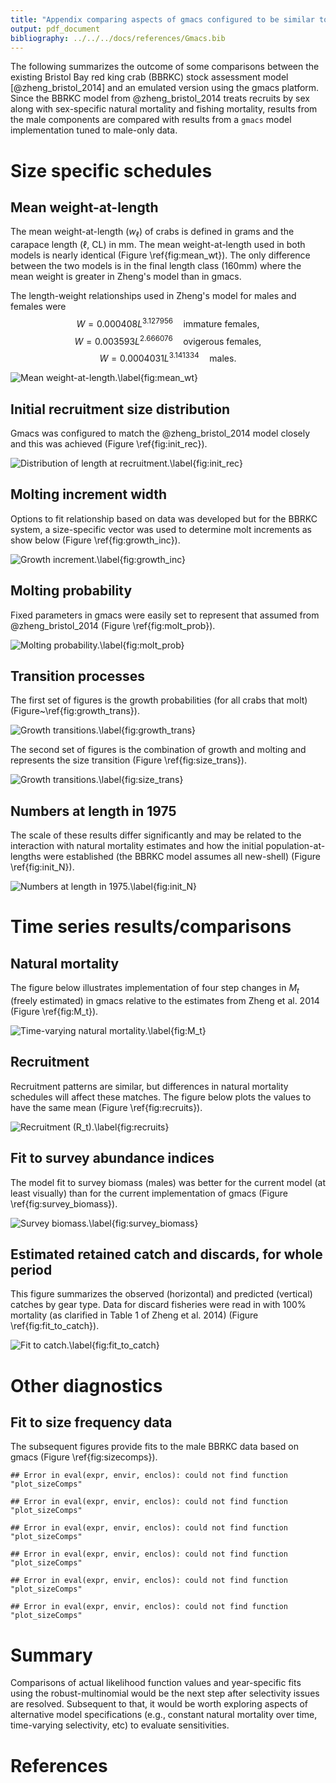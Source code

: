 ```yaml
---
title: "Appendix comparing aspects of gmacs configured to be similar to that of Zheng et al. (2014)"
output: pdf_document
bibliography: ../../../docs/references/Gmacs.bib
---
```


The following summarizes the outcome of some comparisons between the existing
Bristol Bay red king crab (BBRKC) stock assessment model [@zheng_bristol_2014]
and an emulated version using the gmacs platform.  Since the BBRKC model from
@zheng_bristol_2014 treats recruits by sex along with sex-specific natural
mortality and fishing mortality, results from the male components are compared
with results from a `gmacs` model implementation tuned to male-only data.







# Size specific schedules

## Mean weight-at-length

The mean weight-at-length ($w_\ell$) of crabs is defined in grams and the
carapace length ($\ell$, CL) in mm. The mean weight-at-length used in both
models is nearly identical (Figure \ref{fig:mean_wt}). The only difference
between the two models is in the final length class (160mm) where the mean
weight is greater in Zheng's model than in gmacs.

The length-weight relationships used in Zheng's model for males and females were
$$W = 0.000408 L^{3.127956} \quad \text{immature females},$$
$$W = 0.003593 L^{2.666076} \quad \text{ovigerous females},$$
$$W = 0.0004031 L^{3.141334} \quad \text{males}.$$

![Mean weight-at-length.\label{fig:mean_wt}](Figs/mean_wt-1.png) 


## Initial recruitment size distribution

Gmacs was configured to match the @zheng_bristol_2014 model closely and this was
achieved (Figure \ref{fig:init_rec}).

![Distribution of length at recruitment.\label{fig:init_rec}](Figs/init_rec-1.png) 

## Molting increment width

Options to fit relationship based on data was developed but for the BBRKC
system, a size-specific vector was used to determine molt increments as show
below (Figure \ref{fig:growth_inc}).

![Growth increment.\label{fig:growth_inc}](Figs/growth_inc-1.png) 

## Molting probability

Fixed parameters in gmacs were easily set to represent that assumed from
@zheng_bristol_2014 (Figure \ref{fig:molt_prob}).

![Molting probability.\label{fig:molt_prob}](Figs/molt_prob-1.png) 


## Transition processes

The first set of figures is the growth probabilities (for all crabs that molt)
(Figure~\ref{fig:growth_trans}).

![Growth transitions.\label{fig:growth_trans}](Figs/growth_trans-1.png) 

The second set of figures is the combination of growth and molting and
represents the size transition (Figure \ref{fig:size_trans}).

![Growth transitions.\label{fig:size_trans}](Figs/size_trans-1.png) 


## Numbers at length in 1975

The scale of these results differ significantly and may be related to the
interaction with natural mortality estimates and how the initial
population-at-lengths were established (the BBRKC model assumes all new-shell)
(Figure \ref{fig:init_N}).

![Numbers at length in 1975.\label{fig:init_N}](Figs/init_N-1.png) 


# Time series results/comparisons

## Natural mortality

The figure below illustrates implementation of four step changes in $M_t$
(freely estimated) in gmacs relative to the estimates from Zheng et al. 2014
(Figure \ref{fig:M_t}).

![Time-varying natural mortality.\label{fig:M_t}](Figs/M_t-1.png) 


## Recruitment

Recruitment patterns are similar, but differences in natural mortality schedules
will affect these matches. The figure below plots the values to have the same
mean (Figure \ref{fig:recruits}).

![Recruitment ($R_t$).\label{fig:recruits}](Figs/recruits-1.png) 


## Fit to survey abundance indices

The model fit to survey biomass (males) was better for the current model (at
least visually) than for the current implementation of gmacs (Figure
\ref{fig:survey_biomass}).

![Survey biomass.\label{fig:survey_biomass}](Figs/survey_biomass-1.png) 


## Estimated retained catch and discards, for whole period

This figure summarizes the observed (horizontal) and predicted (vertical)
catches by gear type. Data for discard fisheries were read in with 100%
mortality (as clarified in Table 1 of Zheng et al. 2014) (Figure
\ref{fig:fit_to_catch}).

![Fit to catch.\label{fig:fit_to_catch}](Figs/fit_to_catch-1.png) 


# Other diagnostics

## Fit to size frequency data

The subsequent figures provide fits to the male BBRKC data based on gmacs
(Figure \ref{fig:sizecomps}).


```
## Error in eval(expr, envir, enclos): could not find function "plot_sizeComps"
```

```
## Error in eval(expr, envir, enclos): could not find function "plot_sizeComps"
```

```
## Error in eval(expr, envir, enclos): could not find function "plot_sizeComps"
```

```
## Error in eval(expr, envir, enclos): could not find function "plot_sizeComps"
```

```
## Error in eval(expr, envir, enclos): could not find function "plot_sizeComps"
```

```
## Error in eval(expr, envir, enclos): could not find function "plot_sizeComps"
```


# Summary

Comparisons of actual likelihood function values and year-specific fits using
the robust-multinomial would be the next step after selectivity issues are
resolved. Subsequent to that, it would be worth exploring aspects of alternative
model specifications (e.g., constant natural mortality over time, time-varying
selectivity, etc) to evaluate sensitivities.


# References
